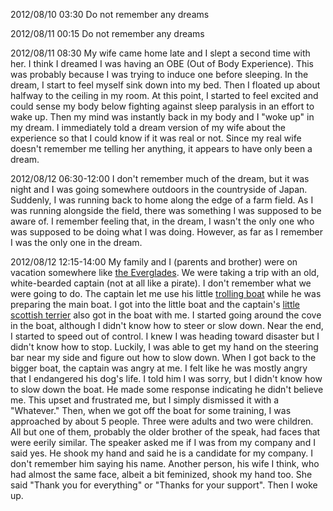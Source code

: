 2012/08/10 03:30
Do not remember any dreams

2012/08/11 00:15
Do not remember any dreams

2012/08/11 08:30
My wife came home late and I slept a second time with her.
I think I dreamed I was having an OBE (Out of Body Experience).
This was probably because I was trying to induce one before sleeping.
In the dream, I start to feel myself sink down into my bed.
Then I floated up about halfway to the ceiling in my room.
At this point, I started to feel excited and could sense my body below fighting against sleep paralysis in an effort to wake up.
Then my mind was instantly back in my body and I "woke up" in my dream.
I immediately told a dream version of my wife about the experience so that I could know if it was real or not.
Since my real wife doesn't remember me telling her anything, it appears to have only been a dream.

2012/08/12 06:30-12:00
I don't remember much of the dream, but it was night and I was going somewhere outdoors in the countryside of Japan.
Suddenly, I was running back to home along the edge of a farm field.
As I was running alongside the field, there was something I was supposed to be aware of.
I remember feeling that, in the dream, I wasn't the only one who was supposed to be doing what I was doing.
However, as far as I remember I was the only one in the dream.

2012/08/12 12:15-14:00
My family and I (parents and brother) were on vacation somewhere like [the Everglades](https://github.com/rakudayo/consciousness/blob/master/logs/resources/miami-everglades.jpg).
We were taking a trip with an old, white-bearded captain (not at all like a pirate).
I don't remember what we were going to do.
The captain let me use his little [trolling boat](https://github.com/rakudayo/consciousness/blob/master/logs/resources/fish-08-PB061876.jpg) while he was preparing the main boat.
I got into the little boat and the captain's [little scottish terrier](https://github.com/rakudayo/consciousness/blob/master/logs/resources/Scottish-Terrier-Dog-Breed.jpg) also got in the boat with me.
I started going around the cove in the boat, although I didn't know how to steer or slow down.
Near the end, I started to speed out of control.
I knew I was heading toward disaster but I didn't know how to stop.
Luckily, I was able to get my hand on the steering bar near my side and figure out how to slow down.
When I got back to the bigger boat, the captain was angry at me.
I felt like he was mostly angry that I endangered his dog's life.
I told him I was sorry, but I didn't know how to slow down the boat.
He made some response indicating he didn't believe me.
This upset and frustrated me, but I simply dismissed it with a "Whatever."
Then, when we got off the boat for some training, I was approached by about 5 people.
Three were adults and two were children.
All but one of them, probably the older brother of the speak, had faces that were eerily similar.
The speaker asked me if I was from my company and I said yes.
He shook my hand and said he is a candidate for my company.
I don't remember him saying his name.
Another person, his wife I think, who had almost the same face, albeit a bit feminized, shook my hand too.
She said "Thank you for everything" or "Thanks for your support".
Then I woke up.
